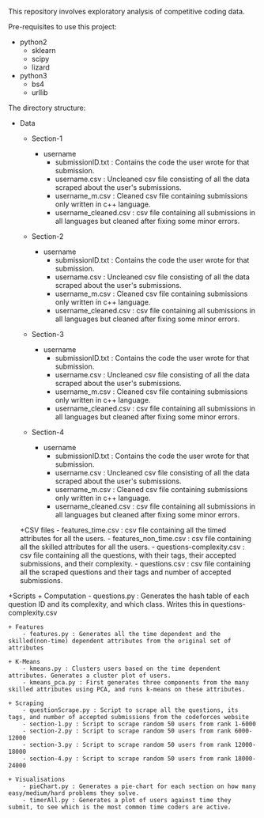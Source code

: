 This repository involves exploratory analysis of competitive coding data.

Pre-requisites to use this project:
- python2
	- sklearn
	- scipy
	- lizard
- python3
	- bs4
	- urllib	

The directory structure: 

+ Data
	
	+ Section-1
		+ username
			- submissionID.txt : Contains the code the user wrote for that submission.
			- username.csv : Uncleaned csv file consisting of all the data scraped about the user's submissions.
			- username_m.csv : Cleaned csv file containing submissions only written in c++ language.
			- username_cleaned.csv : csv file containing all submissions in all languages but cleaned after fixing some minor errors.
			
	
	+ Section-2
		+ username
			- submissionID.txt : Contains the code the user wrote for that submission.
			- username.csv : Uncleaned csv file consisting of all the data scraped about the user's submissions.
			- username_m.csv : Cleaned csv file containing submissions only written in c++ language.
			- username_cleaned.csv : csv file containing all submissions in all languages but cleaned after fixing some minor errors.
			
			
	+ Section-3
		+ username
			- submissionID.txt : Contains the code the user wrote for that submission.
			- username.csv : Uncleaned csv file consisting of all the data scraped about the user's submissions.
			- username_m.csv : Cleaned csv file containing submissions only written in c++ language.
			- username_cleaned.csv : csv file containing all submissions in all languages but cleaned after fixing some minor errors.
			
			
	+ Section-4
		+ username
			- submissionID.txt : Contains the code the user wrote for that submission.
			- username.csv : Uncleaned csv file consisting of all the data scraped about the user's submissions.
			- username_m.csv : Cleaned csv file containing submissions only written in c++ language.
			- username_cleaned.csv : csv file containing all submissions in all languages but cleaned after fixing some minor errors.
			
			
	+CSV files
		- features_time.csv : csv file containing all the timed attributes for all the users.
		- features_non_time.csv : csv file containing all the skilled attributes for all the users.
		- questions-complexity.csv : csv file containing all the questions, with their tags, their accepted submissions, and their complexity.
		- questions.csv : csv file containing all the scraped questions and their tags and number of accepted submissions.
		

+Scripts
	+ Computation
		- questions.py : Generates the hash table of each question ID and its complexity, and which class. Writes this in questions-complexity.csv
	
	+ Features
		- features.py : Generates all the time dependent and the skilled(non-time) dependent attributes from the original set of attributes
	
	+ K-Means
		- kmeans.py : Clusters users based on the time dependent attributes. Generates a cluster plot of users.
		- kmeans_pca.py : First generates three components from the many skilled attributes using PCA, and runs k-means on these attributes.
		
	+ Scraping
		- questionScrape.py : Script to scrape all the questions, its tags, and number of accepted submissions from the codeforces website
		- section-1.py : Script to scrape random 50 users from rank 1-6000
		- section-2.py : Script to scrape random 50 users from rank 6000-12000
		- section-3.py : Script to scrape random 50 users from rank 12000-18000
		- section-4.py : Script to scrape random 50 users from rank 18000-24000
		
	+ Visualisations
		- pieChart.py : Generates a pie-chart for each section on how many easy/medium/hard problems they solve.
		- timerAll.py : Generates a plot of users against time they submit, to see which is the most common time coders are active.
		

